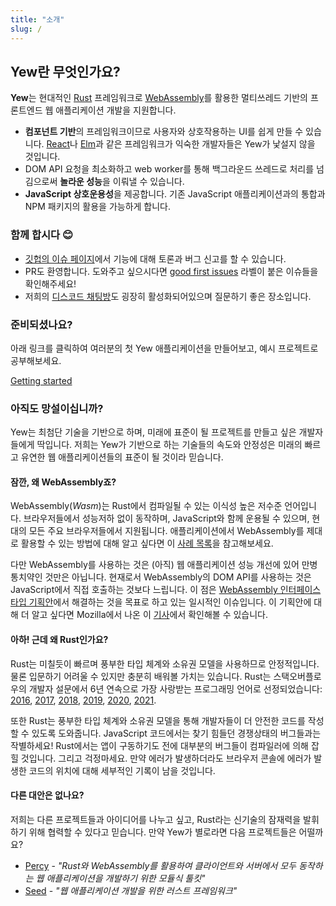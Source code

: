 ```yaml
---
title: "소개"
slug: /
---
```


## Yew란 무엇인가요?

**Yew**는 현대적인 [Rust](https://www.rust-lang.org/) 프레임워크로 [WebAssembly](https://webassembly.org/)를 활용한 멀티쓰레드 기반의 프론트엔드 웹 애플리케이션 개발을 지원합니다.

- **컴포넌트 기반**의 프레임워크이므로 사용자와 상호작용하는 UI를 쉽게 만들 수 있습니다. [React](https://reactjs.org/)나
  [Elm](https://elm-lang.org/)과 같은 프레임워크가 익숙한 개발자들은 Yew가 낯설지 않을 것입니다.
- DOM API 요청을 최소화하고 web worker를 통해 백그라운드 쓰레드로 처리를 넘김으로써 **놀라운 성능**을 이뤄낼 수 있습니다.
- **JavaScript 상호운용성**을 제공합니다. 기존 JavaScript 애플리케이션과의 통합과 NPM 패키지의 활용을 가능하게 합니다.

### 함께 합시다 😊

- [깃헙의 이슈 페이지](https://github.com/yewstack/yew/issues)에서 기능에 대해 토론과 버그 신고를 할 수 있습니다.
- PR도 환영합니다. 도와주고 싶으시다면 [good first issues](https://github.com/yewstack/yew/issues?q=is%3Aopen+is%3Aissue+label%3A%22good+first+issue%22) 라벨이 붙은 이슈들을 확인해주세요!
- 저희의 [디스코드 채팅방](https://discord.gg/VQck8X4)도 굉장히 활성화되어있으며 질문하기 좋은 장소입니다.

### 준비되셨나요?

아래 링크를 클릭하여 여러분의 첫 Yew 애플리케이션을 만들어보고, 예시 프로젝트로 공부해보세요.

[Getting started](getting-started/project-setup.md)

### 아직도 망설이십니까?

Yew는 최첨단 기술을 기반으로 하며, 미래에 표준이 될 프로젝트를 만들고 싶은 개발자들에게 딱입니다. 저희는 Yew가 기반으로 하는 기술들의 속도와 안정성은 미래의 빠르고 유연한 웹 애플리케이션들의 표준이 될 것이라 믿습니다.

#### 잠깐, 왜 WebAssembly죠?

WebAssembly\(_Wasm_\)는 Rust에서 컴파일될 수 있는 이식성 높은 저수준 언어입니다. 브라우저들에서 성능저하 없이 동작하며, JavaScript와 함께 운용될 수 있으며, 현대의 모든 주요 브라우저들에서 지원됩니다. 애플리케이션에서 WebAssembly를 제대로 활용할 수 있는 방법에 대해 알고 싶다면 이 [사례 목록](https://webassembly.org/docs/use-cases/)을 참고해보세요.

다만 WebAssembly를 사용하는 것은 \(아직\) 웹 애플리케이션 성능 개선에 있어 만병통치약인 것만은 아닙니다. 현재로서 WebAssembly의 DOM API를 사용하는 것은 JavaScript에서 직접 호출하는 것보다 느립니다.
이 점은 [WebAssembly 인터페이스 타입 기획안](https://github.com/WebAssembly/interface-types/blob/master/proposals/interface-types/Explainer.md)에서 해결하는 것을 목표로 하고 있는 일시적인 이슈입니다. 이 기획안에 대해 더 알고 싶다면 Mozilla에서 나온 이 [기사](https://hacks.mozilla.org/2019/08/webassembly-interface-types/)에서 확인해볼 수 있습니다.

#### 아하! 근데 왜 Rust인가요?

Rust는 미칠듯이 빠르며 풍부한 타입 체계와 소유권 모델을 사용하므로 안정적입니다. 물론 입문하기 어려울 수 있지만 충분히 배워볼 가치는 있습니다. Rust는 스택오버플로우의 개발자 설문에서 6년 연속으로 가장 사랑받는 프로그래밍 언어로 선정되었습니다:
[2016](https://insights.stackoverflow.com/survey/2016#technology-most-loved-dreaded-and-wanted),
[2017](https://insights.stackoverflow.com/survey/2017#most-loved-dreaded-and-wanted),
[2018](https://insights.stackoverflow.com/survey/2018#technology-_-most-loved-dreaded-and-wanted-languages),
[2019](https://insights.stackoverflow.com/survey/2019#technology-_-most-loved-dreaded-and-wanted-languages),
[2020](https://insights.stackoverflow.com/survey/2020#most-loved-dreaded-and-wanted),
[2021](https://insights.stackoverflow.com/survey/2021/#technology-most-loved-dreaded-and-wanted).

또한 Rust는 풍부한 타입 체계와 소유권 모델을 통해 개발자들이 더 안전한 코드를 작성할 수 있도록 도와줍니다. JavaScript 코드에서는 찾기 힘들던 경쟁상태의 버그들과는 작별하세요! Rust에서는 앱이 구동하기도 전에 대부분의 버그들이 컴파일러에 의해 잡힐 것입니다. 그리고 걱정마세요. 만약 에러가 발생하더라도 브라우저 콘솔에 에러가 발생한 코드의 위치에 대해 세부적인 기록이 남을 것입니다.

#### 다른 대안은 없나요?

저희는 다른 프로젝트들과 아이디어를 나누고 싶고, Rust라는 신기술의 잠재력을 발휘하기 위해 협력할 수 있다고 믿습니다. 만약 Yew가 별로라면 다음 프로젝트들은 어떨까요?

- [Percy](https://github.com/chinedufn/percy) - _"Rust와 WebAssembly를 활용하여 클라이언트와 서버에서 모두 동작하는 웹 애플리케이션을 개발하기 위한 모듈식 툴킷"_
- [Seed](https://github.com/seed-rs/seed) - _"웹 애플리케이션 개발을 위한 러스트 프레임워크"_
